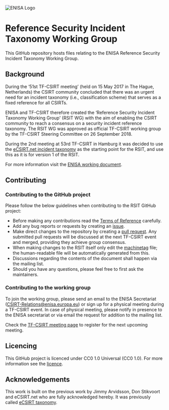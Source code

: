 ![ENISA Logo](https://www.enisa.europa.eu/++theme++enisa.Theme/templates/img/logo-big.png)
# Reference Security Incident Taxonomy Working Group
This GitHub repository hosts files relating to the ENISA Reference Security Incident Taxonomy Working Group.

## Background
During the ‘51st TF-CSIRT meeting’ (held on 15 May 2017 in The Hague, Netherlands) the CSIRT community concluded that there was an urgent need for an incident taxonomy (i.e., classification scheme) that serves as a fixed reference for all CSIRTs.

ENISA and TF-CSIRT therefore created the ‘Reference Security Incident Taxonomy Working Group' (RSIT WG) with the aim of enabling the CSIRT community to reach a consensus on a security incident reference taxonomy. The RSIT WG was approved as official TF-CSIRT working group by the TF-CSIRT Steering Committee on 26 September 2018.

During the 2nd meeting at 53rd TF-CSIRT in Hamburg it was decided to use the [eCSIRT.net incident taxonomy](https://www.trusted-introducer.org/Incident-Classification-Taxonomy.pdf) as the starting point for the RSIT, and use this as it is for version 1 of the RSIT.

For more information visit the [ENISA working document](https://www.enisa.europa.eu/publications/reference-incident-classification-taxonomy).

## Contributing

### Contributing to the GitHub project
Please follow the below guidelines when contributing to the RSIT GitHub project:
* Before making any contributions read the [Terms of Reference](Documentation/ToR.md) carefully.
* Add any bug reports or requests by creating an [issue](https://docs.github.com/en/free-pro-team@latest/github/managing-your-work-on-github/creating-an-issue).
* Make direct changes to the repository by creating a [pull request](https://docs.github.com/en/free-pro-team@latest/github/collaborating-with-issues-and-pull-requests/creating-a-pull-request). Any submitted pull requests will be discussed at the next TF-CSIRT event and merged, providing they achieve group consensus.
* When making changes to the RSIT itself only edit the [machinetag](working_copy/machinev1) file; the human-readable file will be automatically generated from this.
* Discussions regarding the contents of the document shall happen via the mailing list.
* Should you have any questions, please feel free to first ask the maintainers.

### Contributing to the working group
To join the working group, please send an email to the ENISA Secretariat ([CSIRT-Relations@enisa.europa.eu](mailto:CSIRT-Relations@enisa.europa.eu)) or sign up for a physical meeting during a TF-CSIRT event. In case of physical meeting, please notify in presence to the ENISA secretariat or via email the request for addition to the mailing list.

Check the [TF-CSIRT meeting page](https://tf-csirt.org/tf-csirt/meetings/) to register for the next upcoming meeting.

## Licencing
This GitHub project is licenced under CC0 1.0 Universal (CC0 1.0). For more information see the [licence](LICENCE).

## Acknowledgements
This work is built on the previous work by Jimmy Arvidsson, Don Stikvoort and eCSIRT.net who are fully acknowledged hereby. It was previously called [eCSIRT taxonomy](https://www.trusted-introducer.org/Incident-Classification-Taxonomy.pdf).
